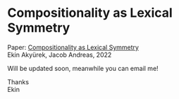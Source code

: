 # Compositionality as Lexical Symmetry

Paper: [Compositionality as Lexical Symmetry](https://arxiv.org/abs/2201.12926)   
Ekin Akyürek, Jacob Andreas, 2022


Will be updated soon, meanwhile you can email me!   
   
Thanks     
Ekin   
